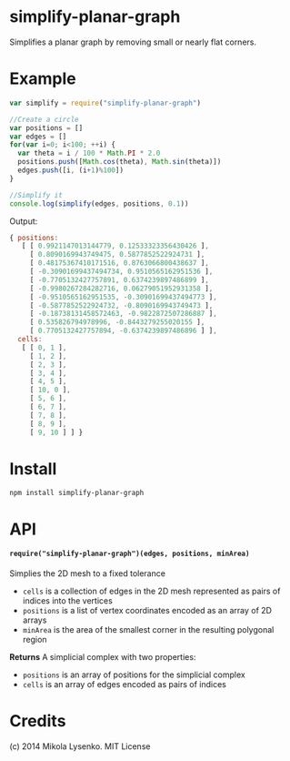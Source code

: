 simplify-planar-graph
=====================
Simplifies a planar graph by removing small or nearly flat corners.

# Example

```javascript
var simplify = require("simplify-planar-graph")

//Create a circle
var positions = []
var edges = []
for(var i=0; i<100; ++i) {
  var theta = i / 100 * Math.PI * 2.0
  positions.push([Math.cos(theta), Math.sin(theta)])
  edges.push([i, (i+1)%100])
}

//Simplify it
console.log(simplify(edges, positions, 0.1))
```

Output:

```javascript
{ positions:
   [ [ 0.9921147013144779, 0.12533323356430426 ],
     [ 0.8090169943749475, 0.5877852522924731 ],
     [ 0.48175367410171516, 0.8763066800438637 ],
     [ -0.30901699437494734, 0.9510565162951536 ],
     [ -0.7705132427757891, 0.6374239897486899 ],
     [ -0.9980267284282716, 0.06279051952931358 ],
     [ -0.9510565162951535, -0.30901699437494773 ],
     [ -0.5877852522924732, -0.8090169943749473 ],
     [ -0.18738131458572463, -0.9822872507286887 ],
     [ 0.535826794978996, -0.8443279255020155 ],
     [ 0.7705132427757894, -0.6374239897486896 ] ],
  cells:
   [ [ 0, 1 ],
     [ 1, 2 ],
     [ 2, 3 ],
     [ 3, 4 ],
     [ 4, 5 ],
     [ 10, 0 ],
     [ 5, 6 ],
     [ 6, 7 ],
     [ 7, 8 ],
     [ 8, 9 ],
     [ 9, 10 ] ] }
```

# Install

```
npm install simplify-planar-graph
```

# API

#### `require("simplify-planar-graph")(edges, positions, minArea)`
Simplies the 2D mesh to a fixed tolerance

* `cells` is a collection of edges in the 2D mesh represented as pairs of indices into the vertices
* `positions` is a list of vertex coordinates encoded as an array of 2D arrays
* `minArea` is the area of the smallest corner in the resulting polygonal region

**Returns** A simplicial complex with two properties:

* `positions` is an array of positions for the simplicial complex
* `cells` is an array of edges encoded as pairs of indices

# Credits
(c) 2014 Mikola Lysenko. MIT License